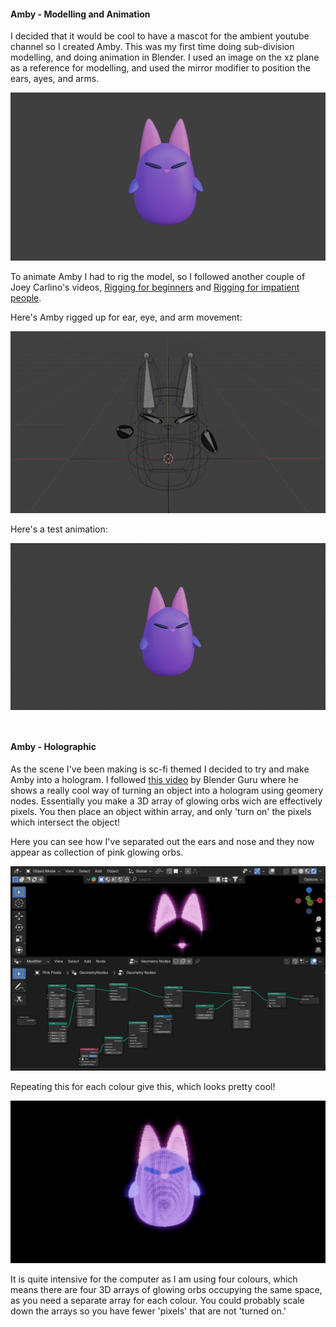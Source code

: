 
#### Amby - Modelling and Animation

I decided that it would be cool to have a mascot for the ambient youtube channel so I created Amby. This was my first time doing sub-division modelling, and doing animation in Blender. I used an image on the xz plane as a reference for modelling, and used the mirror modifier to position the ears, ayes, and arms.

![amby](./images/day-10-amby-solid.PNG)

To animate Amby I had to rig the model, so I followed another couple of Joey Carlino's videos, [Rigging for beginners](https://youtu.be/m-Obo_nC3SM?si=KPkxLuXf9UDc9T2W) and [Rigging for impatient people](https://youtu.be/DDeB4tDVCGY?si=ILNaJpjzpzyMmocK).

Here's Amby rigged up for ear, eye, and arm movement:

![amby-rigged](./images/day-10-amby-bones.PNG)

Here's a test animation:

![amby-animated](./images/day-10-amby-v1.gif)

  <div style="height: 1em"> </div>

#### Amby - Holographic

As the scene I've been making is sc-fi themed I decided to try and make Amby into a hologram. I followed [this video](https://youtu.be/0OsgS2JpM8k?si=BROIPg1-HVckylGX) by Blender Guru where he shows a really cool way of turning an object into a hologram using geomery nodes. Essentially you make a 3D array of glowing orbs wich are effectively pixels. You then place an object within array, and only 'turn on' the pixels which intersect the object!

Here you can see how I've separated out the ears and nose and they now appear as collection of pink glowing orbs.

![amby-geo-nodes](./images/day-10-amby-holo-geo-nodes.PNG)

Repeating this for each colour give this, which looks pretty cool!

![amby-holo](./images/day-10-amby-holo.PNG)

It is quite intensive for the computer as I am using four colours, which means there are four 3D arrays of glowing orbs occupying the same space, as you need a separate array for each colour. You could probably scale down the arrays so you have fewer 'pixels' that are not 'turned on.'

<div style="height: 1em"> </div>

